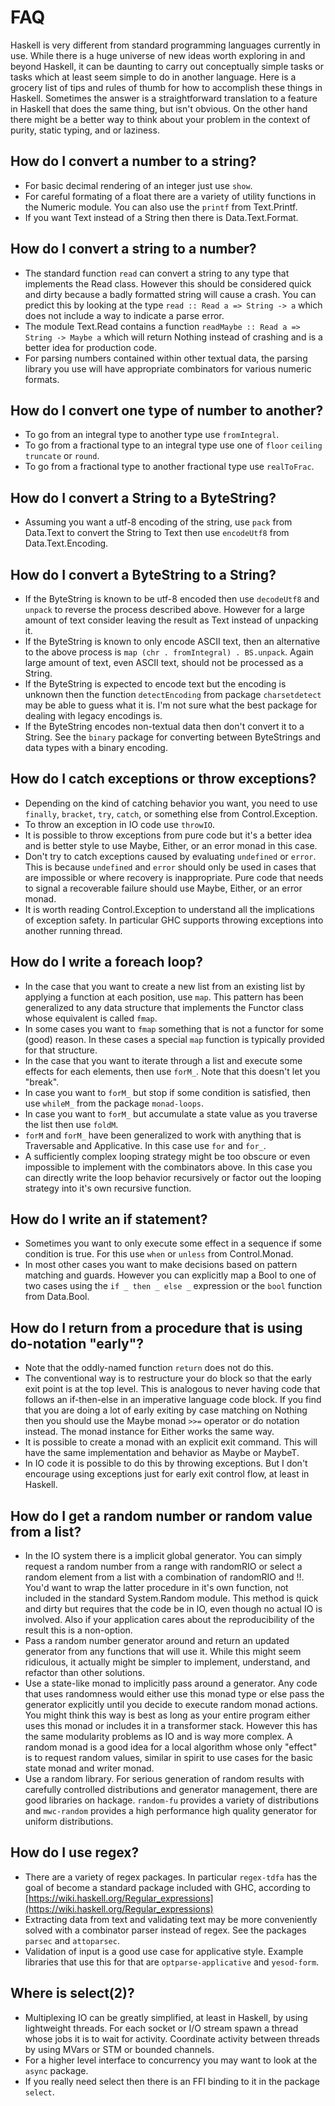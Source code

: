 # FAQ

Haskell is very different from standard programming languages currently in use.
While there is a huge universe of new ideas worth exploring in and beyond
Haskell, it can be daunting to carry out conceptually simple tasks or tasks
which at least seem simple to do in another language. Here is a grocery list
of tips and rules of thumb for how to accomplish these things in Haskell.
Sometimes the answer is a straightforward translation to a feature in Haskell
that does the same thing, but isn't obvious. On the other hand there might
be a better way to think about your problem in the context of purity, static
typing, and or laziness.

## How do I convert a number to a string?

- For basic decimal rendering of an integer just use `show`.
- For careful formating of a float there are a variety of utility functions
in the Numeric module. You can also use the `printf` from Text.Printf.
- If you want Text instead of a String then there is Data.Text.Format.

## How do I convert a string to a number?

- The standard function `read` can convert a string to any type that implements
the Read class. However this should be considered quick and dirty because a
badly formatted string will cause a crash. You can predict this by looking at
the type `read :: Read a => String -> a` which does not include a way to indicate
a parse error.
- The module Text.Read contains a function `readMaybe :: Read a => String ->
Maybe a` which will return Nothing instead of crashing and is a better idea
for production code.
- For parsing numbers contained within other textual data, the parsing library
you use will have appropriate combinators for various numeric formats.

## How do I convert one type of number to another?

- To go from an integral type to another type use `fromIntegral`.
- To go from a fractional type to an integral type use one of `floor` `ceiling`
`truncate` or `round`.
- To go from a fractional type to another fractional type use `realToFrac`.

## How do I convert a String to a ByteString?

- Assuming you want a utf-8 encoding of the string, use `pack` from Data.Text
to convert the String to Text then use `encodeUtf8` from Data.Text.Encoding.

## How do I convert a ByteString to a String?

- If the ByteString is known to be utf-8 encoded then use `decodeUtf8` and
`unpack` to reverse the process described above. However for a large amount of
text consider leaving the result as Text instead of unpacking it.
- If the ByteString is known to only encode ASCII text, then an alternative
to the above process is `map (chr . fromIntegral) . BS.unpack`. Again large
amount of text, even ASCII text, should not be processed as a String.
- If the ByteString is expected to encode text but the encoding is unknown
then the function `detectEncoding` from package `charsetdetect` may be able
to guess what it is. I'm not sure what the best package for dealing with
legacy encodings is.
- If the ByteString encodes non-textual data then don't convert it to a String.
See the `binary` package for converting between ByteStrings and data types with
a binary encoding.

## How do I catch exceptions or throw exceptions?

- Depending on the kind of catching behavior you want, you need to use
`finally`, `bracket`, `try`, `catch`, or something else from Control.Exception.
- To throw an exception in IO code use `throwIO`.
- It is possible to throw exceptions from pure code but it's a better
idea and is better style to use Maybe, Either, or an error monad in this case.
- Don't try to catch exceptions caused by evaluating `undefined` or `error`.
This is because `undefined` and `error` should only be used in cases that are
impossible or where recovery is inappropriate. Pure code that needs to signal
a recoverable failure should use Maybe, Either, or an error monad.
- It is worth reading Control.Exception to understand all the implications of
exception safety. In particular GHC supports throwing exceptions into another
running thread.

## How do I write a foreach loop?

- In the case that you want to create a new list from an existing list by
applying a function at each position, use `map`. This pattern has been generalized
to any data structure that implements the Functor class whose equivalent is
called `fmap`.
- In some cases you want to `fmap` something that is not a functor for some (good)
reason. In these cases a special `map` function is typically provided for that
structure.
- In the case that you want to iterate through a list and execute some effects
for each elements, then use `forM_`. Note that this doesn't let you "break".
- In case you want to `forM_` but stop if some condition is satisfied, then
use `whileM_` from the package `monad-loops`.
- In case you want to `forM_` but accumulate a state value as you traverse the
list then use `foldM`.
- `forM` and `forM_` have been generalized to work with anything that is
Traversable and Applicative. In this case use `for` and `for_`.
- A sufficiently complex looping strategy might be too obscure or even impossible
to implement with the combinators above. In this case you can directly write the
loop behavior recursively or factor out the looping strategy into it's own
recursive function.

## How do I write an if statement?

- Sometimes you want to only execute some effect in a sequence if some condition
is true. For this use `when` or `unless` from Control.Monad.
- In most other cases you want to make decisions based on pattern matching and
guards. However you can explicitly map a Bool to one of two cases using the
`if _ then _ else _` expression or the `bool` function from Data.Bool.

## How do I return from a procedure that is using do-notation "early"?

- Note that the oddly-named function `return` does not do this.
- The conventional way is to restructure your do block so that the early
exit point is at the top level. This is analogous to never having code that
follows an if-then-else in an imperative language code block. If you find
that you are doing a lot of early exiting by case matching on Nothing then you
should use the Maybe monad `>>=` operator or do notation instead. The monad
instance for Either works the same way.
- It is possible to create a monad with an explicit exit command. This will
have the same implementation and behavior as Maybe or MaybeT.
- In IO code it is possible to do this by throwing exceptions. But I don't 
encourage using exceptions just for early exit control flow, at least in
Haskell.

## How do I get a random number or random value from a list?

- In the IO system there is a implicit global generator. You can simply request
a random number from a range with randomRIO or select a random element from a
list with a combination of randomRIO and !!. You'd want to wrap the
latter procedure in it's own function, not included in the standard
System.Random module. This method is quick and dirty but requires that the code
be in IO, even though no actual IO is involved. Also if your application cares
about the reproducibility of the result this is a non-option.
- Pass a random number generator around and return an updated generator from
any functions that will use it. While this might seem ridiculous, it actually
might be simpler to implement, understand, and refactor than other solutions.
- Use a state-like monad to implicitly pass around a generator. Any code that
uses randomness would either use this monad type or else pass the generator
explicitly until you decide to execute random monad actions. You might think
this way is best as long as your entire program either uses this monad or includes
it in a transformer stack. However this has the same modularity problems as
IO and is way more complex. A random monad is a good idea for a local algorithm
whose only "effect" is to request random values, similar in spirit to use cases
for the basic state monad and writer monad.
- Use a random library. For serious generation of random results with
carefully controlled distributions and generator management, there are good
libraries on hackage. `random-fu` provides a variety of distributions and
`mwc-random` provides a high performance high quality generator for uniform
distributions.

## How do I use regex?

- There are a variety of regex packages. In particular `regex-tdfa` has the
goal of become a standard package included with GHC, according to
[https://wiki.haskell.org/Regular_expressions](https://wiki.haskell.org/Regular_expressions)
- Extracting data from text and validating text may be more conveniently solved
with a combinator parser instead of regex. See the packages `parsec` and `attoparsec`.
- Validation of input is a good use case for applicative style. Example libraries
that use this for that are `optparse-applicative` and `yesod-form`.

## Where is select(2)?

- Multiplexing IO can be greatly simplified, at least in Haskell, by using
lightweight threads. For each socket or I/O stream spawn a thread whose jobs
it is to wait for activity. Coordinate activity between threads by using
MVars or STM or bounded channels.
- For a higher level interface to concurrency you may want to look at
the `async` package.
- If you really need select then there is an FFI binding to it in the package
`select`.
